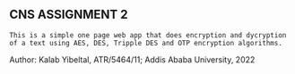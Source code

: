## CNS ASSIGNMENT 2
    This is a simple one page web app that does encryption and dycryption of a text using AES, DES, Tripple DES and OTP encryption algorithms.

Author: Kalab Yibeltal, ATR/5464/11; Addis Ababa University, 2022
